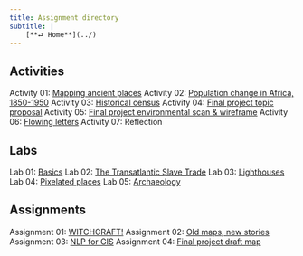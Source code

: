 ```yaml
---
title: Assignment directory
subtitle: |
    [**⮐ Home**](../)
---
```


## Activities

Activity 01: [Mapping ancient places](../week/02_distortion/activity/mapping-ancient-places.md)
Activity 02: [Population change in Africa, 1850-1950](../week/04_aesthetics/in-class/pop-change-africa.md)
Activity 03: [Historical census](../week/05_archives-i/activity/historical-census.md)
Activity 04: [Final project topic proposal](../week/08_analysis-ii/activity/...)
Activity 05: [Final project environmental scan & wireframe](../week/11_analysis-iii/in-class/fp-env-scan.md)
Activity 06: [Flowing letters](../week/12_aesthetics-ii/activity/flowing-letters.md)
Activity 07: Reflection

## Labs

Lab 01: [Basics](../week/01_intro/lab/basics-india.md)
Lab 02: [The Transatlantic Slave Trade](../week/03_data/labs/slave-trade.md)
Lab 03: [Lighthouses](../week/06_analysis-i/lab/exercise03_lighthouses.md)
Lab 04: [Pixelated places](../week/08_analysis-ii/lab/...)
Lab 05: [Archaeology](../week/11_analysis-iii/lab/archaeology.md)

## Assignments

Assignment 01: [WITCHCRAFT!](../week/04_aesthetics/assignment/witchcraft.md)
Assignment 02: [Old maps, new stories](../week/07_archives-ii/assignment/...)
Assignment 03: [NLP for GIS](../week/10_archives-iii/assignments/nlp-for-gis.md)
Assignment 04: [Final project draft map](../week/13_storytelling/assignments/fp-draft.md)